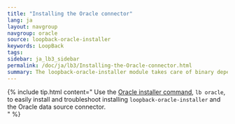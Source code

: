 ```yaml
---
title: "Installing the Oracle connector"
lang: ja
layout: navgroup
navgroup: oracle
source: loopback-oracle-installer
keywords: LoopBack
tags:
sidebar: ja_lb3_sidebar
permalink: /doc/ja/lb3/Installing-the-Oracle-connector.html
summary: The loopback-oracle-installer module takes care of binary dependencies and simplifies the process of installing the Oracle connector.
---
```

{% include tip.html content="
Use the [Oracle installer command](Oracle-installer-command.html), `lb oracle`,
to easily install and troubleshoot installing `loopback-oracle-installer`
and the Oracle data source connector.  
" %}
